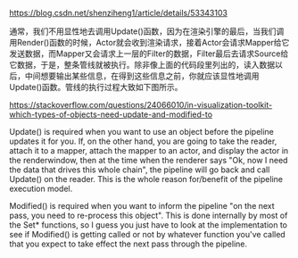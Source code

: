 https://blog.csdn.net/shenziheng1/article/details/53343103

通常，我们不用显性地去调用Update()函数，因为在渲染引擎的最后，当我们调用Render()函数的时候，Actor就会收到渲染请求，接着Actor会请求Mapper给它发送数据，而Mapper又会请求上一层的Filter的数据，Filter最后去请求Source给它数据，于是，整条管线就被执行。除非像上面的代码段里列出的，读入数据以后，中间想要输出某些信息，在得到这些信息之前，你就应该显性地调用Update()函数。管线的执行过程大致如下图所示。

https://stackoverflow.com/questions/24066010/in-visualization-toolkit-which-types-of-objects-need-update-and-modified-to



Update() is required when you want to use an object before the pipeline updates it for you. If, on the other hand, you are going to take the reader, attach it to a mapper, attach the mapper to an actor, and display the actor in the renderwindow, then at the time when the renderer says "Ok, now I need the data that drives this whole chain", the pipeline will go back and call Update() on the reader. This is the whole reason for/benefit of the pipeline execution model.

Modified() is required when you want to inform the pipeline "on the next pass, you need to re-process this object". This is done internally by most of the Set* functions, so I guess you just have to look at the implementation to see if Modified() is getting called or not by whatever function you've called that you expect to take effect the next pass through the pipeline.